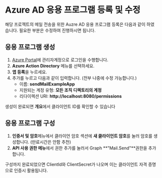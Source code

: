 # Azure AD 응용 프로그램 등록 및 수정

해당 프로젝트의 메일 전송을 위한 Auzre AD 응용 프로그램 등록은 다음과 같이 하였습니다.
필요한 부분은 수정하여 진행하시면 됩니다.


## 응용 프로그램 생성
1.  [Azure Portal](https://portal.azure.com)에 관리자계정으로 로그인을 수행합니다.
2. **Azure Action Directory** 메뉴를 선택하세요.
3.  **앱 등록**을 누르세요.
4.  추가를 누르고 다음과 같이 입력합니다. (전부 나중에 수정 가능합니다.)
    -  이름: **sendMailExampleApp**
    -  지원되는 계정 유형: **모든 조직 디렉토리의 계정**
    -  리다이렉션 URI: **http://localhost:8080/permissions**

생성이 완료되면 **개요**에서 클라이언트 ID를 확인할 수 있습니다      

## 응용 프로그램 구성
1. **인증서 및 암호**메뉴에서 클라이언 암호 섹션에 **새 클라이언트 암호**를 눌러 암호를 생성합니다. (만료시간은 안함 추천)
2. **API 사용 권한 메뉴**에서 권한 추가를 눌러서 Graph  **"Mail.Send"**권한을 추가합니다. 


구성까지 완료되었으면 ClientId와 ClientSecret가 나오며 이는 클라이언트 자격 증명으로 인증시 활용됩니다.

